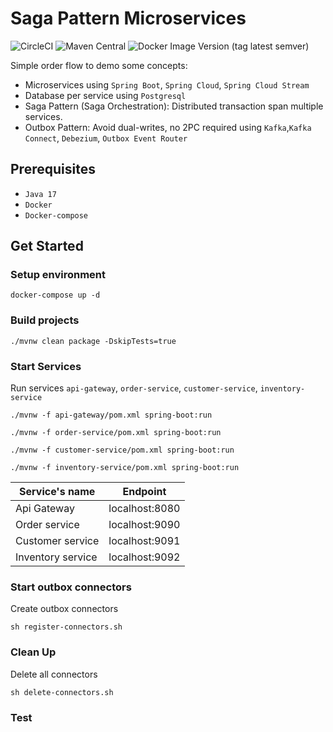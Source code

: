 # Saga Pattern Microservices

![CircleCI](https://img.shields.io/circleci/build/github/uuhnaut69/saga-pattern-microservices/master?color=green&logo=circleci&style=for-the-badge)
![Maven Central](https://img.shields.io/maven-central/v/org.springframework.boot/spring-boot-starter-parent?color=green&label=spring-boot&logo=spring-boot&style=for-the-badge)
![Docker Image Version (tag latest semver)](https://img.shields.io/docker/v/confluentinc/cp-kafka/6.2.0?color=green&label=confluent&logo=apache-kafka&logoColor=green&style=for-the-badge)

Simple order flow to demo some concepts:

- Microservices using `Spring Boot`, `Spring Cloud`, `Spring Cloud Stream`
- Database per service using `Postgresql`
- Saga Pattern (Saga Orchestration): Distributed transaction span multiple services.
- Outbox Pattern: Avoid dual-writes, no 2PC required using `Kafka`,`Kafka Connect`, `Debezium`, `Outbox Event Router`

## Prerequisites

- `Java 17`
- `Docker`
- `Docker-compose`

## Get Started

### Setup environment

```shell
docker-compose up -d
```

### Build projects

```shell
./mvnw clean package -DskipTests=true
```

### Start Services

Run services `api-gateway`, `order-service`, `customer-service`, `inventory-service`

```shell
./mvnw -f api-gateway/pom.xml spring-boot:run
```

```shell
./mvnw -f order-service/pom.xml spring-boot:run
```

```shell
./mvnw -f customer-service/pom.xml spring-boot:run
```

```shell
./mvnw -f inventory-service/pom.xml spring-boot:run
```

| Service's name | Endpoint |
| --- | --- |
|Api Gateway | localhost:8080 |
| Order service | localhost:9090 |
| Customer service | localhost:9091 |
| Inventory service | localhost:9092 |

### Start outbox connectors

Create outbox connectors

```shell
sh register-connectors.sh
```

### Clean Up

Delete all connectors

```shell
sh delete-connectors.sh
```

### Test